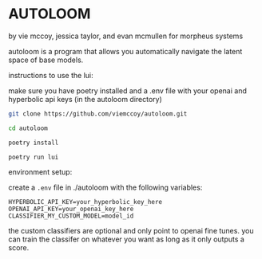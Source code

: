 # AUTOLOOM
by vie mccoy, jessica taylor, and evan mcmullen for morpheus systems

autoloom is a program that allows you automatically navigate the latent space of base models.

instructions to use the lui:

make sure you have poetry installed and a .env file with your openai and hyperbolic api keys (in the autoloom directory)

```bash
git clone https://github.com/viemccoy/autoloom.git

cd autoloom

poetry install

poetry run lui
```

environment setup:

create a `.env` file in ./autoloom with the following variables:

```env
HYPERBOLIC_API_KEY=your_hyperbolic_key_here
OPENAI_API_KEY=your_openai_key_here
CLASSIFIER_MY_CUSTOM_MODEL=model_id
```

the custom classifiers are optional and only point to openai fine tunes. you can train the classifer on whatever you want as long as it only outputs a score.
